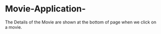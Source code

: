 # Movie-Application-

The Details of the Movie are shown at the bottom of page when we click on a movie.
